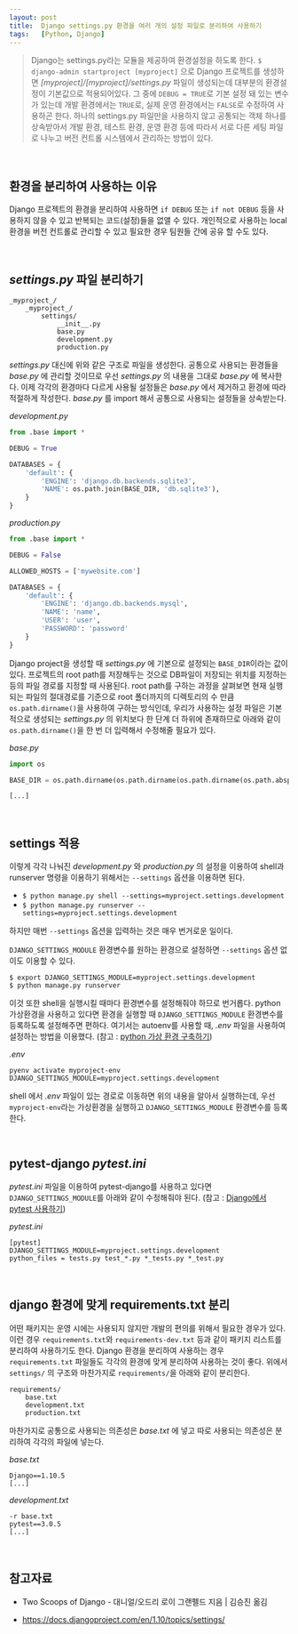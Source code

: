 ```yaml
---
layout: post
title:  Django settings.py 환경을 여러 개의 설정 파일로 분리하여 사용하기
tags:   [Python, Django]
---
```


> Django는 settings.py라는 모듈을 제공하여 환경설정을 하도록 한다. `$ django-admin startproject [myproject]` 으로 Django 프로젝트를 생성하면 _[myproject]/[myproject]/settings.py_ 파일이 생성되는데 대부분의 환경설정이 기본값으로 적용되어있다. 그 중에 `DEBUG = TRUE`로 기본 설정 돼 있는 변수가 있는데 개발 환경에서는 `TRUE`로, 실제 운영 환경에서는 `FALSE`로 수정하여 사용하곤 한다. 하나의 settings.py 파일만을 사용하지 않고 공통되는 객체 하나를 상속받아서 개발 환경, 테스트 환경, 운영 환경 등에 따라서 서로 다른 세팅 파일로 나누고 버전 컨트롤 시스템에서 관리하는 방법이 있다.  

<br/>  

## 환경을 분리하여 사용하는 이유  

Django 프로젝트의 환경을 분리하여 사용하면 `if DEBUG` 또는 `if not DEBUG` 등을 사용하지 않을 수 있고 반복되는 코드(설정)들을 없앨 수 있다. 개인적으로 사용하는 local 환경을 버전 컨트롤로 관리할 수 있고 필요한 경우 팀원들 간에 공유 할 수도 있다.   

<br/>  

## _settings.py_ 파일 분리하기  

```
_myproject_/
    _myproject_/
        settings/
            __init__.py
            base.py
            development.py
            production.py
```  

_settings.py_ 대신에 위와 같은 구조로 파일을 생성한다. 공통으로 사용되는 환경들을 _base.py_ 에 관리할 것이므로 우선 _settings.py_ 의 내용을 그대로 _base.py_ 에 복사한다. 이제 각각의 환경마다 다르게 사용될 설정들은 _base.py_ 에서 제거하고 환경에 따라 적절하게 작성한다. _base.py_ 를 import 해서 공통으로 사용되는 설정들을 상속받는다.  

_development.py_   

```python
from .base import *

DEBUG = True

DATABASES = {
    'default': {
        'ENGINE': 'django.db.backends.sqlite3',
        'NAME': os.path.join(BASE_DIR, 'db.sqlite3'),
    }
}
```  

_production.py_  

```python
from .base import *

DEBUG = False

ALLOWED_HOSTS = ['mywebsite.com']

DATABASES = {
    'default': {
        'ENGINE': 'django.db.backends.mysql',
        'NAME': 'name',
        'USER': 'user',
        'PASSWORD': 'password'
    }
}
```   

Django project을 생성할 때 _settings.py_ 에 기본으로 설정되는 `BASE_DIR`이라는 값이 있다. 프로젝트의 root path를 저장해두는 것으로 DB파일이 저장되는 위치를 지정하는 등의 파일 경로를 지정할 때 사용된다. root path를 구하는 과정을 살펴보면 현재 실행되는 파일의 절대경로를 기준으로 root 폴더까지의 디렉토리의 수 만큼 `os.path.dirname()`을 사용하여 구하는 방식인데, 우리가 사용하는 설정 파일은 기본적으로 생성되는 _settings.py_ 의 위치보다 한 단계 더 하위에 존재하므로 아래와 같이 `os.path.dirname()`을 한 번 더 입력해서 수정해줄 필요가 있다.  

_base.py_  

```python
import os

BASE_DIR = os.path.dirname(os.path.dirname(os.path.dirname(os.path.abspath(__file__))))

[...]
```  

<br/>  

## settings 적용  

이렇게 각각 나눠진 _development.py_ 와 _production.py_ 의 설정을 이용하여 shell과 runserver 명령을 이용하기 위해서는 `--settings` 옵션을 이용하면 된다.  

- `$ python manage.py shell --settings=myproject.settings.development`  
- `$ python manage.py runserver --settings=myproject.settings.development`  

하지만 매번 `--settings` 옵션을 입력하는 것은 매우 번거로운 일이다.  

`DJANGO_SETTINGS_MODULE` 환경변수를 원하는 환경으로 설정하면 `--settings` 옵션 없이도 이용할 수 있다.  

```
$ export DJANGO_SETTINGS_MODULE=myproject.settings.development
$ python manage.py runserver
```   

이것 또한 shell을 실행시킬 때마다 환경변수를 설정해줘야 하므로 번거롭다. python 가상환경을 사용하고 있다면 환경을 실행할 때 `DJANGO_SETTINGS_MODULE` 환경변수를 등록하도록 설정해주면 편하다. 여기서는 autoenv를 사용할 때, _.env_ 파일을 사용하여 설정하는 방법을 이용했다. (참고 : [python 가상 환경 구축하기](https://cjh5414.github.io/pytest-django-tutorial/))   

_.env_  

```
pyenv activate myproject-env
DJANGO_SETTINGS_MODULE=myproject.settings.development
```   

shell 에서 _.env_ 파일이 있는 경로로 이동하면 위의 내용을 알아서 실행하는데, 우선 `myproject-env`라는 가상환경을 실행하고 `DJANGO_SETTINGS_MODULE` 환경변수를 등록한다.  


<br/>  

## pytest-django _pytest.ini_  

_pytest.ini_ 파일을 이용하여 pytest-django를 사용하고 있다면 `DJANGO_SETTINGS_MODULE`를 아래와 같이 수정해줘야 된다. (참고 : [Django에서 pytest 사용하기](https://cjh5414.github.io/pytest-django-tutorial/))  

_pytest.ini_  

```
[pytest]
DJANGO_SETTINGS_MODULE=myproject.settings.development
python_files = tests.py test_*.py *_tests.py *_test.py
```   

<br/>  

## django 환경에 맞게 requirements.txt 분리

어떤 패키지는 운영 시에는 사용되지 않지만 개발의 편의를 위해서 필요한 경우가 있다. 이런 경우 `requirements.txt`와 `requirements-dev.txt` 등과 같이 패키지 리스트를 분리하여 사용하기도 한다. Django 환경을 분리하여 사용하는 경우 `requirements.txt` 파일들도 각각의 환경에 맞게 분리하여 사용하는 것이 좋다. 위에서 `settings/` 의 구조와 마찬가지로 `requirements/`을 아래와 같이 분리한다.   

```
requirements/
    base.txt
    development.txt
    production.txt
```  

마찬가지로 공통으로 사용되는 의존성은 _base.txt_ 에 넣고 따로 사용되는 의존성은 분리하여 각각의 파일에 넣는다.  

_base.txt_  

```
Django==1.10.5
[...]
```   

_development.txt_  

```
-r base.txt
pytest==3.0.5
[...]
```  

<br/>  

## 참고자료    

- Two Scoops of Django - 대니얼/오드리 로이 그랜펠드 지음 | 김승진 옮김   

- <https://docs.djangoproject.com/en/1.10/topics/settings/>  
